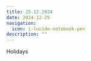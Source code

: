 ```yaml
---
title: 25.12.2024
date: 2024-12-25
navigation:
  icon: i-lucide-notebook-pen
description: ""
---
```


Holidays


